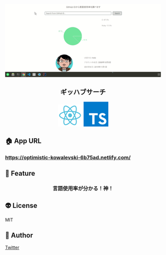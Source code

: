 ![ギッハブサーチ](./assets/github-search.gif)

<h2 align="center">ギッハブサーチ</h2>

<p align="center">
  <a href="https://reactjs.org/"><img src="./assets/react.svg" width="80px"></a>
  <a href="https://www.typescriptlang.org/"><img src="./assets/ts.svg" width="80px"></a>
</p>

## 🏠 App URL

### **https://optimistic-kowalevski-6b75ad.netlify.com/**

## 🍥 Feature

<h3 align="center">言語使用率が分かる！神！</h3>

## 👽 License

MIT

## 🤔 Author

<a href="https://twitter.com/omochizou">Twitter</a>
